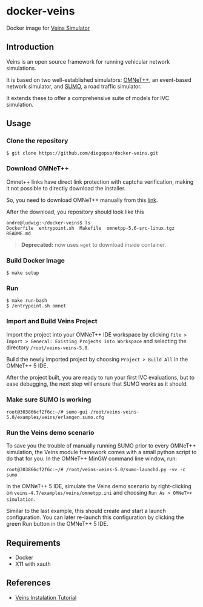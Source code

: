 docker-veins
============

Docker image for [Veins Simulator](https://veins.car2x.org/)

## Introduction

Veins is an open source framework for running vehicular network simulations.

It is based on two well-established simulators: [OMNeT++](https://www.omnetpp.org/), an event-based network simulator, and [SUMO](http://sumo.dlr.de/index.html), a road traffic simulator.

It extends these to offer a comprehensive suite of models for IVC simulation.

## Usage

### Clone the repository

```console
$ git clone https://github.com/diegopso/docker-veins.git
```

### Download OMNeT++

Omnet++ links have direct link protection with captcha verification, making it not possible to directly download the installer. 

So, you need to download OMNeT++ manually from this [link](https://omnetpp.org/component/jdownloads/summary/32-release-older-versions/2325-omnetpp-5-6-linux).

After the download, you repository should look like this

```console
andre@ludwig:~/docker-veins$ ls
Dockerfile  entrypoint.sh  Makefile  omnetpp-5.6-src-linux.tgz  README.md
```

> **Deprecated:** now uses `wget` to download inside container.

### Build Docker Image

```console
$ make setup
```

### Run

```console
$ make run-bash
$ /entrypoint.sh omnet
```

### Import and Build Veins Project

Import the project into your OMNeT++ IDE workspace by clicking `File > Import > General: Existing Projects into Workspace` and selecting the directory `/root/veins-veins-5.0`.

Build the newly imported project by choosing `Project > Build All` in the OMNeT++ 5 IDE.

After the project built, you are ready to run your first IVC evaluations, but to ease debugging, the next step will ensure that SUMO works as it should.

### Make sure SUMO is working

```console
root@303866cf2f6c:~/# sumo-gui /root/veins-veins-5.0/examples/veins/erlangen.sumo.cfg
```

### Run the Veins demo scenario

To save you the trouble of manually running SUMO prior to every OMNeT++ simulation, the Veins module framework comes with a small python script to do that for you. In the OMNeT++ MinGW command line window, run:

```console
root@303866cf2f6c:~/# /root/veins-veins-5.0/sumo-launchd.py -vv -c sumo
```

In the OMNeT++ 5 IDE, simulate the Veins demo scenario by right-clicking on `veins-4.7/examples/veins/omnetpp.ini` and choosing `Run As > OMNeT++ simulation`.

Similar to the last example, this should create and start a launch configuration. You can later re-launch this configuration by clicking the green Run button in the OMNeT++ 5 IDE.

## Requirements

* Docker
* X11 with xauth

## References
* [Veins Instalation Tutorial](https://veins.car2x.org/tutorial/)
